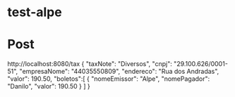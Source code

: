 # test-alpe

# Post
http://localhost:8080/tax
{
"taxNote": "Diversos",
"cnpj": "29.100.626/0001-51",
"empresaNome": "44035550809",
"endereco": "Rua dos Andradas",
"valor": 190.50,
"boletos":[
    {
    "nomeEmissor": "Alpe",
    "nomePagador": "Danilo",
    "valor": 190.50
    }
]
}